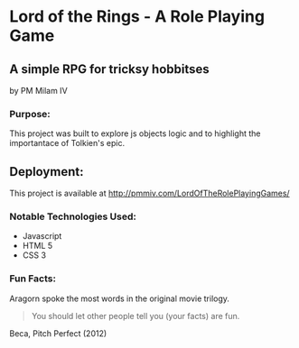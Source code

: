 # Lord of the Rings - A Role Playing Game
## A simple RPG for tricksy hobbitses

by PM Milam IV

### Purpose:

This project was built to explore js objects logic and to highlight the importantace of Tolkien's epic.

## Deployment:

This project is available at http://pmmiv.com/LordOfTheRolePlayingGames/

### Notable Technologies Used: 

- Javascript
- HTML 5
- CSS 3

### Fun Facts: 

Aragorn spoke the most words in the original movie trilogy.

> You should let other people tell you (your facts) are fun.

Beca, Pitch Perfect (2012)

